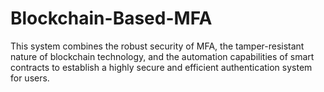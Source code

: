 # Blockchain-Based-MFA
This system combines the robust security of MFA, the tamper-resistant nature of blockchain technology, and the automation capabilities of smart contracts to establish a highly secure and efficient authentication system for users.
